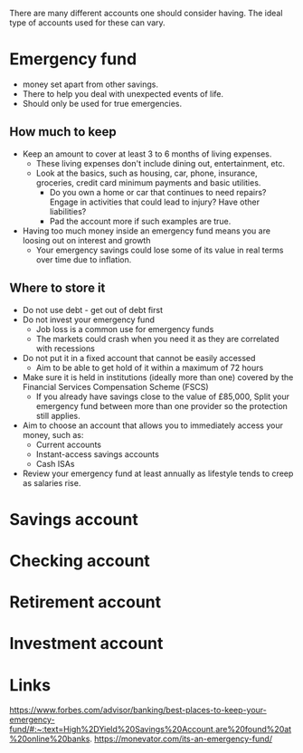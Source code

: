 There are many different accounts one should consider having. The ideal type of accounts used for these can vary.

# Emergency fund
* money set apart from other savings.
* There to help you deal with unexpected events of life. 
* Should only be used for true emergencies.

## How much to keep
* Keep an amount to cover at least 3 to 6 months of living expenses.
	* These living expenses don't include dining out, entertainment, etc.
	* Look at the basics, such as housing, car, phone, insurance, groceries, credit card minimum payments and basic utilities.
		* Do you own a home or car that continues to need repairs? Engage in activities that could lead to injury? Have other liabilities?
		* Pad the account more if such examples are true.
* Having too much money inside an emergency fund means you are loosing out on interest and growth
	* Your emergency savings could lose some of its value in real terms over time due to inflation.

## Where to store it
* Do not use debt - get out of debt first
* Do not invest your emergency fund
	* Job loss is a common use for emergency funds
	* The markets could crash when you need it as they are correlated with recessions
* Do not put it in a fixed account that cannot be easily accessed
	* Aim to be able to get hold of it within a maximum of 72 hours
* Make sure it is held in institutions (ideally more than one) covered by the Financial Services Compensation Scheme (FSCS)
	* If you already have savings close to the value of £85,000, Split your emergency fund between more than one provider so the protection still applies.
* Aim to choose an account that allows you to immediately access your money, such as:
	* Current accounts
	* Instant-access savings accounts
	* Cash ISAs
* Review your emergency fund at least annually as lifestyle tends to creep as salaries rise.

# Savings account


# Checking account


# Retirement account


# Investment account


#


#


#


#


# Links
https://www.forbes.com/advisor/banking/best-places-to-keep-your-emergency-fund/#:~:text=High%2DYield%20Savings%20Account,are%20found%20at%20online%20banks.
https://monevator.com/its-an-emergency-fund/